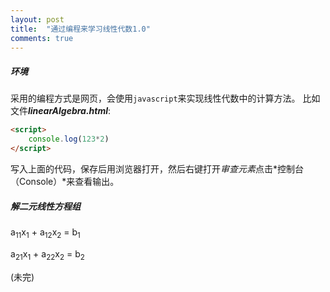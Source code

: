 ```yaml
---
layout: post
title:  "通过编程来学习线性代数1.0"
comments: true
---
```


##### 环境

采用的编程方式是网页，会使用`javascript`来实现线性代数中的计算方法。
比如文件***linearAlgebra.html***:
```html
<script>
    console.log(123*2)
</script>
```

写入上面的代码，保存后用浏览器打开，然后右键打开*审查元素*点击*控制台（Console）*来查看输出。

##### 解二元线性方程组


a<sub>11</sub>x<sub>1</sub> + a<sub>12</sub>x<sub>2</sub> = b<sub>1</sub>

a<sub>21</sub>x<sub>1</sub> + a<sub>22</sub>x<sub>2</sub> = b<sub>2</sub>

(未完)

